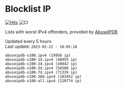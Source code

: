 # Blocklist IP

[![Hits](https://hits.seeyoufarm.com/api/count/incr/badge.svg?url=https%3A%2F%2Fgithub.com%2Fborestad%2Fblocklist-ip%2F&count_bg=%2379C83D&title_bg=%23555555&icon=&icon_color=%23E7E7E7&title=hits&edge_flat=false)](https://hits.seeyoufarm.com)  ![CI](https://img.shields.io/github/workflow/status/borestad/blocklist-ip/CI?style=flat-square)

Lists with worst IPv4 offenders, provided by [AbuseIPDB](https://www.abuseipdb.com/)

<!-- FOOTER-PLACEHOLDER -->
Updated every 5 hours<br>
Last update: `2023-02-22 - 10:05:18`
```
abuseipdb-s100.ipv4 (19956 ip)
abuseipdb-s100-1d.ipv4 (40455 ip)
abuseipdb-s100-2d.ipv4 (49842 ip)
abuseipdb-s100-3d.ipv4 (56508 ip)
abuseipdb-s100-7d.ipv4 (71339 ip)
abuseipdb-s100-30d.ipv4 (103452 ip)
abuseipdb-s100-all.ipv4 (220774 ip)
```
